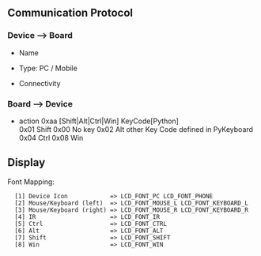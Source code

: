 ## Communication Protocol

### Device --> Board

* Name
* Type: PC / Mobile
  
* Connectivity

### Board --> Device

* action
  0xaa [Shift|Alt|Ctrl|Win] KeyCode[Python]  
         0x01 Shift           0x00   No key
         0x02 Alt             other  Key Code defined in PyKeyboard
         0x04 Ctrl
         0x08 Win

## Display

Font Mapping:
```
  [1] Device Icon            => LCD_FONT_PC LCD_FONT_PHONE
  [2] Mouse/Keyboard (left)  => LCD_FONT_MOUSE_L LCD_FONT_KEYBOARD_L
  [3] Mouse/Keyboard (right) => LCD_FONT_MOUSE_R LCD_FONT_KEYBOARD_R
  [4] IR                     => LCD_FONT_IR
  [5] Ctrl                   => LCD_FONT_CTRL
  [6] Alt                    => LCD_FONT_ALT
  [7] Shift                  => LCD_FONT_SHIFT
  [8] Win                    => LCD_FONT_WIN
```